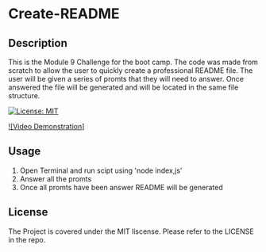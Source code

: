 # Create-README

## Description

This is the Module 9 Challenge for the boot camp. The code was made from scratch to allow the user to quickly create a professional README file. The user will be given a series of promts that they will need to answer. Once answered the file will be generated and will be located in the same file structure.

[![License: MIT](https://img.shields.io/badge/License-MIT-yellow.svg)](https://opensource.org/licenses/MIT)

[![Video Demonstration]](./utils/module9.mp4)

## Usage

1. Open Terminal and run scipt using 'node index,js'
2. Answer all the promts 
3. Once all promts have been answer README will be generated

## License
 
The Project is covered under the MIT liscense. Please refer to the LICENSE in the repo.
